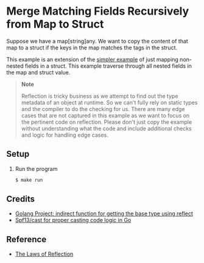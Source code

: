 # Merge Matching Fields Recursively from Map to Struct

Suppose we have a map[string]any. We want to copy the content of that map to a struct if the keys in the map matches the tags in the struct.

This example is an extension of the [simpler example](../merge-fields) of just mapping non-nested fields in a struct. This example traverse through all nested fields in the map and struct value.

> **Note**
>
> Reflection is tricky business as we attempt to find out the type metadata of an object at runtime. So we can't fully rely on static types and the compiler to do the checking for us. There are many edge cases that are not captured in this example as we want to focus on the pertinent code on reflection. Please don't just copy the example without understanding what the code and include additional checks and logic for handling edge cases.

## Setup

1. Run the program

   ```bash
   $ make run
   ```

## Credits

* [Golang Project: indirect function for getting the base type using reflect](https://github.com/golang/go/blob/master/src/html/template/content.go)
* [Spf13/cast for proper casting code logic in Go](https://github.com/spf13/cast)

## Reference

* [The Laws of Reflection](https://go.dev/blog/laws-of-reflection)

